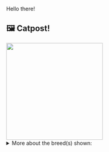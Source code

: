 Hello there!



## 🖼️ Catpost!

<sub>
    <img src="https://cdn2.thecatapi.com/images/Hxf2tUHL6.jpg" height="256">
</sub>


<details>
<summary>More about the breed(s) shown:</summary>

Breed: Munchkin

Description: The Munchkin is an outgoing cat who enjoys being handled. She has lots of energy and is faster and more agile than she looks. The shortness of their legs does not seem to interfere with their running and leaping abilities.

Links:
<ul>
  <li>CFA None available</li>
  <li>Wikipedia https://en.wikipedia.org/wiki/Munchkin_(cat)</li>
</ul> 

</details>
